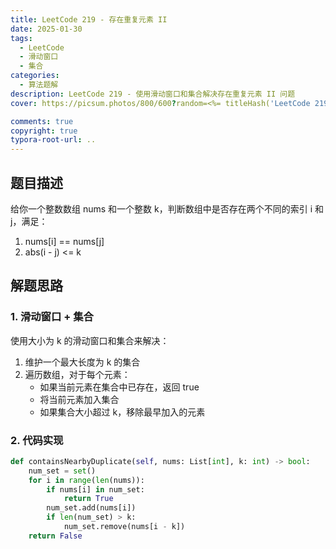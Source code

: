 ```yaml
---
title: LeetCode 219 - 存在重复元素 II
date: 2025-01-30
tags: 
  - LeetCode
  - 滑动窗口
  - 集合
categories:
  - 算法题解
description: LeetCode 219 - 使用滑动窗口和集合解决存在重复元素 II 问题
cover: https://picsum.photos/800/600?random=<%= titleHash('LeetCode 219 - 存在重复元素 II') %>

comments: true
copyright: true
typora-root-url: ..
---
```


## 题目描述

给你一个整数数组 nums 和一个整数 k，判断数组中是否存在两个不同的索引 i 和 j，满足：
1. nums[i] == nums[j]
2. abs(i - j) <= k

## 解题思路

### 1. 滑动窗口 + 集合
使用大小为 k 的滑动窗口和集合来解决：
1. 维护一个最大长度为 k 的集合
2. 遍历数组，对于每个元素：
   - 如果当前元素在集合中已存在，返回 true
   - 将当前元素加入集合
   - 如果集合大小超过 k，移除最早加入的元素

### 2. 代码实现

```python
def containsNearbyDuplicate(self, nums: List[int], k: int) -> bool:
    num_set = set()
    for i in range(len(nums)):
        if nums[i] in num_set:
            return True
        num_set.add(nums[i])
        if len(num_set) > k:
            num_set.remove(nums[i - k])
    return False
```

<!-- 给你一个整数数组 nums 。如果任一值在数组中出现 至少两次 ，返回 true ；如果数组中每个元素互不相同，返回 false 。
 

示例 1：

输入：nums = [1,2,3,1]

输出：true

解释：

元素 1 在下标 0 和 3 出现。

示例 2：

输入：nums = [1,2,3,4]

输出：false

解释：

所有元素都不同。

示例 3：

输入：nums = [1,1,1,3,3,4,3,2,4,2]

输出：true

 

提示：

1 <= nums.length <= 105
-109 <= nums[i] <= 109

```python
def containsDuplicate(self, nums: List[int]) -> bool:
    return len(nums) != len(set(nums))
```
